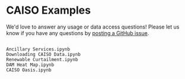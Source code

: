 # CAISO Examples

We'd love to answer any usage or data access questions! Please let us know if you have any questions by [posting a GitHub issue](https://github.com/gridstatus/gridstatus/issues).

```{toctree}

Ancillary Services.ipynb
Downloading CAISO Data.ipynb
Renewable Curtailment.ipynb
DAM Heat Map.ipynb
CAISO Oasis.ipynb
```
